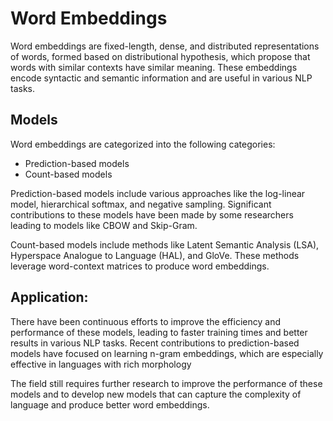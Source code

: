 # Word Embeddings

Word embeddings are fixed-length, dense, and distributed representations of words, formed based on distributional hypothesis, which propose that words with similar contexts have similar meaning. These embeddings encode syntactic and semantic information and are useful in various NLP tasks.

## Models

Word embeddings are categorized into the following categories:

- Prediction-based models
- Count-based models

Prediction-based models include various approaches like the log-linear model, hierarchical softmax, and negative sampling. Significant contributions to these models have been made by some researchers leading to models like CBOW and Skip-Gram​​.

Count-based models include methods like Latent Semantic Analysis (LSA), Hyperspace Analogue to Language (HAL), and GloVe. These methods leverage word-context matrices to produce word embeddings​.

## Application:

There have been continuous efforts to improve the efficiency and performance of these models, leading to faster training times and better results in various NLP tasks​​.
Recent contributions to prediction-based models have focused on learning n-gram embeddings, which are especially effective in languages with rich morphology​

The field still requires further research to improve the performance of these models and to develop new models that can capture the complexity of language and produce better word embeddings.